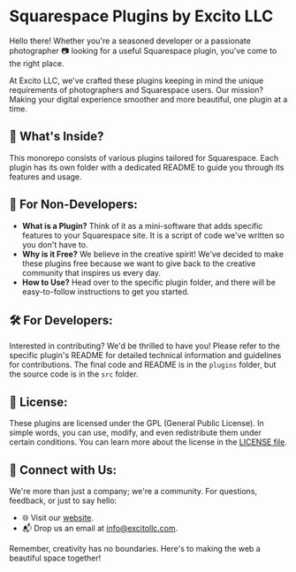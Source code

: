 # Squarespace Plugins by Excito LLC

Hello there! Whether you're a seasoned developer or a passionate photographer 📷 looking for a useful Squarespace plugin, you've come to the right place.

At Excito LLC, we've crafted these plugins keeping in mind the unique requirements of photographers and Squarespace users. Our mission? Making your digital experience smoother and more beautiful, one plugin at a time.

## 🌸 What's Inside?

This monorepo consists of various plugins tailored for Squarespace. Each plugin has its own folder with a dedicated README to guide you through its features and usage.

## 📖 For Non-Developers:

- **What is a Plugin?** Think of it as a mini-software that adds specific features to your Squarespace site. It is a script of code we've written so you don't have to.
- **Why is it Free?** We believe in the creative spirit! We've decided to make these plugins free because we want to give back to the creative community that inspires us every day.
- **How to Use?** Head over to the specific plugin folder, and there will be easy-to-follow instructions to get you started.

## 🛠 For Developers:

Interested in contributing? We'd be thrilled to have you! Please refer to the specific plugin's README for detailed technical information and guidelines for contributions. The final code and README is in the `plugins` folder, but the source code is in the `src` folder.

## 📜 License:

These plugins are licensed under the GPL (General Public License). In simple words, you can use, modify, and even redistribute them under certain conditions. You can learn more about the license in the [LICENSE file](LICENSE).

## 💌 Connect with Us:

We're more than just a company; we're a community. For questions, feedback, or just to say hello:
- 🌐 Visit our [website](https://excitollc.com).
- 📬 Drop us an email at [info@excitollc.com](mailto:info@excitollc.com).

Remember, creativity has no boundaries. Here's to making the web a beautiful space together!
